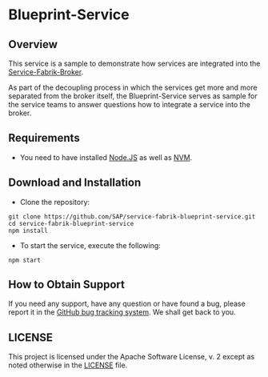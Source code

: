 # Blueprint-Service

## Overview

This service is a sample to demonstrate how services are integrated into the [Service-Fabrik-Broker](https://github.com/SAP/service-fabrik-broker).

As part of the decoupling process in which the services get more and more separated from the broker itself, the Blueprint-Service serves as sample for the service teams to answer questions how to integrate a service into the broker.

## Requirements

- You need to have installed [Node.JS](https://nodejs.org/en/) as well as [NVM](https://www.npmjs.com/package/nvm).
 
## Download and Installation

- Clone the repository:

```
git clone https://github.com/SAP/service-fabrik-blueprint-service.git
cd service-fabrik-blueprint-service
npm install
```

- To start the service, execute the following:

```
npm start
```

## How to Obtain Support

 If you need any support, have any question or have found a bug, please report it in the [GitHub bug tracking system](https://github.com/SAP/service-fabrik-blueprint-service/issues). We shall get back to you.

## LICENSE

This project is licensed under the Apache Software License, v. 2 except as noted otherwise in the [LICENSE](LICENSE) file.

